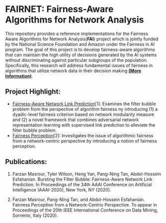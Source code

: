 # FAIRNET: Fairness-Aware Algorithms for Network Analysis

This repository provides a reference implementations for the Fairness Aware Algorithms for Network Analysis(**FAI**) project which is jointly funded by the National Science Foundation and Amazon under the Fairness in AI program. The goal of this project is to develop fairness-aware algorithms that can maintain the high utility of decisions generated by the AI systems without discriminating against particular subgroups of the population. Specifically, this research will address fundamental issues of fairness in algorithms that utilize network data in their decision making [**(More Information)**](http://cse.msu.edu/~ptan/project/fairness/).

## Project Highlight:

* [Fairness-Aware Network Link Prediction](https://github.com/farzmas/FLIP)[1]: Examines the filter bubble problem from the perspective of algorithm fairness ny introducing (1) a dyadic-level fairness criterion based on network modularity measure and (2) a novel framework that combines adversarial network representation learning with supervised link prediction to alleviate the filter bubble problem.
* [Fairness Perception](https://github.com/farzmas/Fairness-Aware-Algorithms-for-Network-Analysis/tree/main/Fairness%20Perception)[2]: Investigates the issue of algorithmic fairness from a network-centric perspective by introducing a notion of fairness perception.


## Publications:

1. Farzan Masrour, Tyler Wilson, Heng Yan, Pang-Ning Tan, Abdol-Hossein Esfahanian. Bursting the Filter Bubble: Fairness-Aware Network Link Prediction. In Proceedings of the 34th AAAI Conference on Artificial Intelligence (AAAI-2020), New York, NY (2020). 

2. Farzan Masrour, Pang-Ning Tan, and Abdol-Hossein Esfahanian. Fairness Perception from a Network-Centric Perspective. To appear in Proceedings of the 20th IEEE International Conference on Data Mining, Sorrento, Italy (2020).


